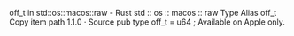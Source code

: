 off_t in std::os::macos::raw - Rust
std
::
os
::
macos
::
raw
Type Alias
off_t
Copy item path
1.1.0
·
Source
pub type off_t =
u64
;
Available on
Apple
only.